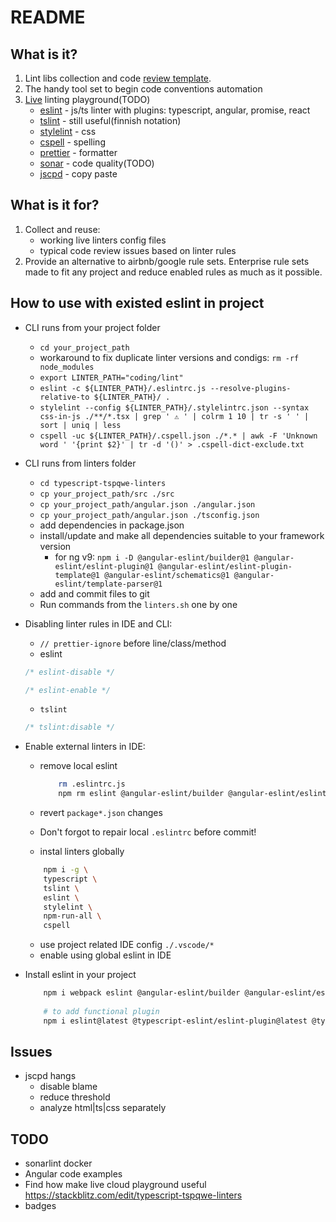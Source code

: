 # README

## What is it?

1. Lint libs collection and code [review template](./code-review.template.md).
1. The handy tool set to begin code conventions automation
1. [Live](https://stackblitz.com/edit/typescript-tspqwe-linters?file=README.md) linting playground(TODO)
	* [eslint](https://eslint.org/) - js/ts linter with plugins: typescript, angular, promise, react
	* [tslint](https://github.com/palantir/tslint) - still useful(finnish notation)
	* [stylelint](https://stylelint.io/) - css
	* [cspell](https://marketplace.visualstudio.com/items?itemName=streetsidesoftware.code-spell-checker) - spelling
	* [prettier](https://prettier.io/) - formatter
	* [sonar](https://www.sonarqube.org/) - code quality(TODO)
	* [jscpd](https://www.npmjs.com/package/jscpd) - copy paste

## What is it for?

1. Collect and reuse:
	* working live linters config files
	* typical code review issues based on linter rules
1. Provide an alternative to airbnb/google rule sets. Enterprise rule sets made to fit any project and reduce enabled rules as much as it possible.

## How to use with existed eslint in project

 * CLI runs from your project folder
	* `cd your_project_path`
	* workaround to fix duplicate linter versions and condigs: `rm -rf node_modules`
	* `export LINTER_PATH="coding/lint"`
	* `eslint -c ${LINTER_PATH}/.eslintrc.js --resolve-plugins-relative-to ${LINTER_PATH}/ .`
	* `stylelint --config ${LINTER_PATH}/.stylelintrc.json --syntax css-in-js ./**/*.tsx | grep ' ⚠ ' | colrm 1 10 | tr -s ' ' | sort | uniq | less`
	* `cspell -uc ${LINTER_PATH}/.cspell.json ./*.* | awk -F 'Unknown word ' '{print $2}' | tr -d '()' > .cspell-dict-exclude.txt`
 * CLI runs from linters folder
	* `cd typescript-tspqwe-linters`
	* `cp your_project_path/src ./src`
	* `cp your_project_path/angular.json ./angular.json`
	* `cp your_project_path/angular.json ./tsconfig.json`
	* add dependencies in package.json
	* install/update and make all dependencies suitable to your framework version 
		* for ng v9: `npm i -D @angular-eslint/builder@1 @angular-eslint/eslint-plugin@1 @angular-eslint/eslint-plugin-template@1 @angular-eslint/schematics@1 @angular-eslint/template-parser@1`
	* add and commit files to git
	* Run commands from the `linters.sh` one by one
 * Disabling linter rules in IDE and CLI:
 	* `// prettier-ignore` before line/class/method
	* eslint
	```ts
	/* eslint-disable */

	/* eslint-enable */
	```
	* `tslint`
	```ts
	/* tslint:disable */
	```
 * Enable external  linters in IDE:
	* remove local eslint

		```bash
			rm .eslintrc.js
			npm rm eslint @angular-eslint/builder @angular-eslint/eslint-plugin @angular-eslint/eslint-plugin-template @angular-eslint/schematics @angular-eslint/template-parser @typescript-eslint/eslint-plugin @typescript-eslint/parser eslint-plugin-compat
		```
	* revert `package*.json` changes
	* Don't forgot to repair local `.eslintrc` before commit!
	* instal  linters globally
	```bash
		npm i -g \
		typescript \
		tslint \
		eslint \
		stylelint \
		npm-run-all \
		cspell
	```
	* use project related IDE config `./.vscode/*`
	* enable using global eslint in IDE
 * Install eslint in your project

	```bash
		npm i webpack eslint @angular-eslint/builder @angular-eslint/eslint-plugin @angular-eslint/eslint-plugin-template @angular-eslint/schematics @angular-eslint/template-parser eslint-config-prettier eslint-config-standard eslint-import-resolver-typescript eslint-plugin-compat eslint-plugin-flowtype eslint-plugin-import eslint-plugin-jsx-a11y eslint-plugin-node eslint-plugin-prettier eslint-plugin-promise eslint-plugin-react eslint-plugin-react-hooks eslint-plugin-rxjs @typescript-eslint/eslint-plugin @typescript-eslint/parser 
		
		# to add functional plugin
		npm i eslint@latest @typescript-eslint/eslint-plugin@latest @typescript-eslint/parser@latest tsutils eslint-plugin-functional
	```
## Issues

 * jscpd hangs
	* disable blame
	* reduce threshold
	* analyze html|ts|css separately

## TODO

 * sonarlint docker
 * Angular code examples
 * Find how make live cloud playground useful https://stackblitz.com/edit/typescript-tspqwe-linters
 * badges
